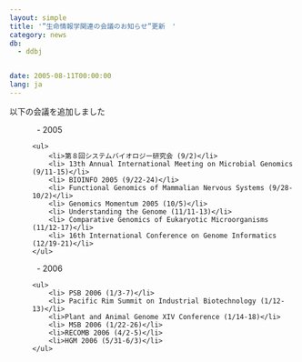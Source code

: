 ```yaml
---
layout: simple
title: '”生命情報学関連の会議のお知らせ”更新　'
category: news
db:
  - ddbj


date: 2005-08-11T00:00:00
lang: ja
---
```


以下の会議を追加しました<dd>  - 2005

    <ul>
        <li>第８回システムバイオロジー研究会 (9/2)</li>
        <li> 13th Annual International Meeting on Microbial Genomics (9/11-15)</li>
        <li> BIOINFO 2005 (9/22-24)</li>
        <li> Functional Genomics of Mammalian Nervous Systems (9/28-10/2)</li>
        <li> Genomics Momentum 2005 (10/5)</li>
        <li> Understanding the Genome (11/11-13)</li>
        <li> Comparative Genomics of Eukaryotic Microorganisms (11/12-17)</li>
        <li> 16th International Conference on Genome Informatics (12/19-21)</li>
    </ul>
<dd>  - 2006

    <ul>
        <li> PSB 2006 (1/3-7)</li>
        <li> Pacific Rim Summit on Industrial Biotechnology (1/12-13)</li>
        <li>Plant and Animal Genome XIV Conference (1/14-18)</li>
        <li> MSB 2006 (1/22-26)</li>
        <li>RECOMB 2006 (4/2-5)</li>
        <li>HGM 2006 (5/31-6/3)</li>
    </ul>
</dd>
</dd>
